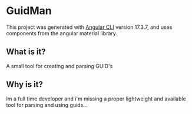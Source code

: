 # GuidMan

This project was generated with [Angular CLI](https://github.com/angular/angular-cli) version 17.3.7, 
and uses components from the angular material library.

## What is it?
A small tool for creating and parsing GUID's

## Why is it?
Im a full time developer and i'm missing a proper lightweight and available tool for parsing and using guids...

